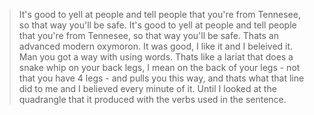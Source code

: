 > It's good to yell at people and tell people that you're from Tennesee, so that way you'll be safe. It's good to yell at people and tell people that you're from Tennesee, so that way you'll be safe. Thats an advanced modern oxymoron. It was good, I like it and I beleived it. Man you got a way with using words. Thats like a lariat that does a snake whip on your back legs, I mean on the back of your legs - not that you have 4 legs - and pulls you this way, and thats what that line did to me and I believed every minute of it. Until I looked at the quadrangle that it produced with the verbs used in the sentence.

